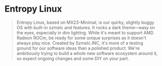 # Entropy Linux
> Entropy Linux, based on MX23-Minimal, is our quirky, slightly buggy OS with built-in szmelc and features. It rocks a dark theme—easy on the eyes, especially in dim lighting. While it's meant to support AMD Radeon ROCm, be ready for some unique surprises as it doesn't always play nice. Created by Szmelc.INC, it's more of a testing ground for our software ideas than a polished product. We're ambitiously trying to build a whole new software ecosystem around it, so expect ongoing changes and some DIY on your part.
